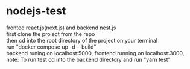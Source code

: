# nodejs-test
fronted react.js(next.js) and backend nest.js<br>
first clone the project from the repo<br>
then cd into the root directory of the project on your terminal<br>
run "docker compose up -d --build"<br>
backend runing on localhost:5000,
frontend running on localhost:3000,
note: To run test cd into the backend directory and run "yarn test"

